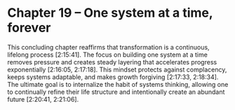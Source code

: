 # Chapter 19 – One system at a time, forever

This concluding chapter reaffirms that transformation is a continuous, lifelong process [2:15:41]. The focus on building one system at a time removes pressure and creates steady layering that accelerates progress exponentially [2:16:05, 2:17:18]. This mindset protects against complacency, keeps systems adaptable, and makes growth forgiving [2:17:33, 2:18:34]. The ultimate goal is to internalize the habit of systems thinking, allowing one to continually refine their life structure and intentionally create an abundant future [2:20:41, 2:21:06].